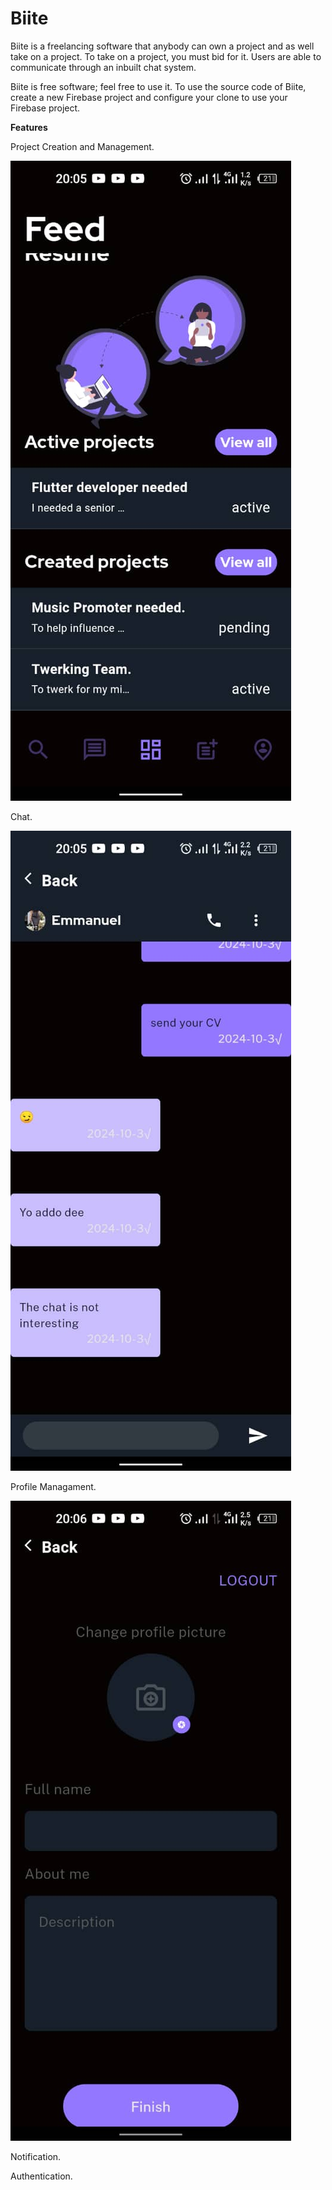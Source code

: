 # Biite

Biite is a freelancing software that anybody can own a project and as well take on a project. To take on a project, you must bid for it.
Users are able to communicate through an inbuilt chat system.

Biite is free software; feel free to use it.
To use the source code of Biite, create a new Firebase project and configure your clone to use your Firebase project.

**Features** <br>

Project Creation and Management.<br>

![alt text](https://github.com/ad450/biite/blob/main/sample/img4.jpeg?raw=true) <br>

Chat.<br>

![alt text](https://github.com/ad450/biite/blob/main/sample/img1.jpeg?raw=true) <br>

Profile Managament.<br>

![alt text](https://github.com/ad450/biite/blob/main/sample/img3.jpeg?raw=true) <br>

Notification.<br>

Authentication.<br>
